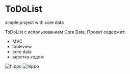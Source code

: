 # ToDoList
simple project with core data

ToDoList с использованием Core Data.
Проект содержит:
- MVC
- tableview
- core data
- верстка кодом

![hippo](https://media.giphy.com/media/IUu2fmPLqNJNJ2Deh0/giphy.gif) ![hippo](https://media.giphy.com/media/sltj1tEdc3f95jEiLj/giphy.gif)
